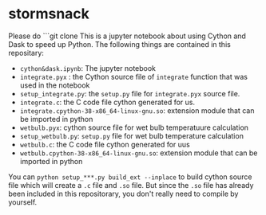# stormsnack
Please do ```git clone 
This is a jupyter notebook about using Cython and Dask to speed up Python. The following things are contained in this repositary:

- ```cython&dask.ipynb```: The jupyter notebook
- ```integrate.pyx``` : the Cython source file of ```integrate``` function that was used in the notebook
- ```setup_integrate.py```: the ```setup.py``` file for ```integrate.pyx``` source file.
- ```integrate.c```: the C code file cython generated for us.
- ```integrate.cpython-38-x86_64-linux-gnu.so```: extension module that can be imported in python
- ```wetbulb.pyx```: cython source file for wet bulb temperatuure calculation
- ```setup_wetbulb.py```: ```setup.py``` file for wet bulb temperature calculation
- ```wetbulb.c```: the C code file cython generated for uus
- ```wetbulb.cpython-38-x86_64-linux-gnu.so```: extension module that can be imported in python

You can  ```python setup_***.py build_ext --inplace``` to build cython source file which will create a ```.c``` file and ```.so``` file. But since the ```.so``` file has already been included in this repositorary, you don't really need to compile by yourself.
